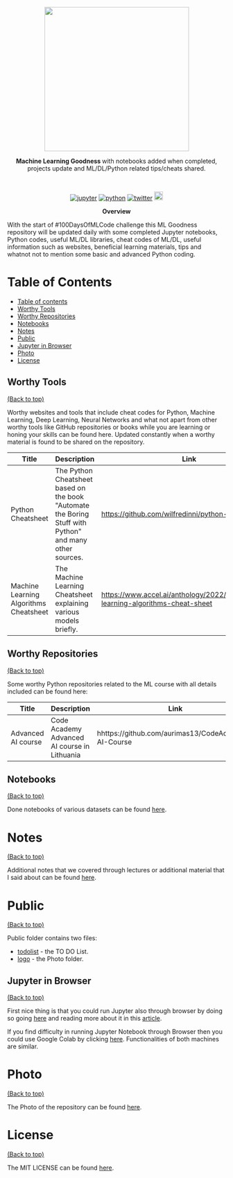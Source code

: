 <p align=center>
  <img height="333px" src="https://github.com/aurimas13/Coding-and_Teaching-ML/blob/main/Public/Photo/ml.png"/>
</p>
<p align="center" > <b>Machine Learning Goodness </b> with notebooks added when completed, projects update and ML/DL/Python 
related tips/cheats shared. </p>
<br>
<p align=center>
    <a href="https://github.com/aurimas13/CodeAcademy-AI-Course/tree/main/Notebooks_In_Progress">
<img alt="jupyter" src="https://img.shields.io/badge/language-jupyter-orange.svg?style=social&logo=jupyter")></a>
    <a href="https://github.com/aurimas13/CodeAcademy-AI-Course/tree/main/Notebooks_Finished">
<img alt="python" src="https://img.shields.io/badge/language-python-blue.svg?style=social&logo=python")></a>
    <a href="https://twitter.com/anausedas"><img alt="twitter" src="https://img.shields.io/twitter/follow/anausedas?style=social"/></a>
    <img height="20px" title="profile views" src="https://img.shields.io/github/stars/aurimas13/Coding-and_Teaching-ML?style=social" alt="stars">
</p>
<p align=center>
<b> Overview </b> 
</p>
<p align=left>
With the start of #100DaysOfMLCode challenge this ML Goodness repository will be updated daily with some completed Jupyter notebooks, Python codes,
useful ML/DL libraries, cheat codes of ML/DL, useful information such as websites, beneficial learning materials, tips and whatnot not to mention
some basic and advanced Python coding.
</p>


# Table of Contents
- [Table of contents](#table-of-contents)
- [Worthy Tools](#worthy-tools)
- [Worthy Repositories](#worthy-repositories)
- [Notebooks](#notebooks)
- [Notes](#notes)  
- [Public](#public)
- [Jupyter in Browser](#jupyter-in-browser)
- [Photo](#photo)
- [License](#license)

## Worthy Tools
[(Back to top)](#table-of-contents)

Worthy websites and tools that include cheat codes for Python, Machine Learning, Deep Learning, Neural Networks and what not apart from other
worthy tools like GitHub repositories or books while you are learning or honing your skills can be found here. Updated constantly when a worthy material is found
to be shared on the repository.

| **Title**                              | **Description**                                                                                         | **Link**                                                                          |
|----------------------------------------|---------------------------------------------------------------------------------------------------------|-----------------------------------------------------------------------------------|
| Python Cheatsheet                      | The Python Cheatsheet based on the book "Automate the Boring Stuff with Python" and many other sources. | https://github.com/wilfredinni/python-cheatsheet                                  |
| Machine Learning Algorithms Cheatsheet | The Machine Learning Cheatsheet explaining various models briefly.                                      | https://www.accel.ai/anthology/2022/1/24/machine-learning-algorithms-cheat-sheet  |


## Worthy Repositories
[(Back to top)](#table-of-contents)

Some worthy Python repositories related to the ML course with all details included can be found here:

| **Title**                       | **Description**                              | **Link**                                       |
|---------------------------------|----------------------------------------------|------------------------------------------------|
| Advanced AI course | Code Academy Advanced AI course in Lithuania | hhttps://github.com/aurimas13/CodeAcademy-AI-Course       |

## Notebooks 
[(Back to top)](#table-of-contents)

Done notebooks of various datasets can be found [here](https://github.com/aurimas13/Coding-and_Teaching-ML/tree/main/Notebooks).

# Notes
[(Back to top)](#table-of-contents)

Additional notes that we covered through lectures or additional material that I said about can be found 
[here](https://github.com/aurimas13/Coding-and_Teaching-ML/tree/main/Notes).

# Public
[(Back to top)](#table-of-contents)

Public folder contains two files: 
- [todolist](https://github.com/aurimas13/Coding-and_Teaching-ML/blob/main/Public/todolist.txt) - the TO DO List.
- [logo](https://github.com/aurimas13/Coding-and_Teaching-ML/blob/main/Public/Photo/ml.png) - the Photo folder.


## Jupyter in Browser
[(Back to top)](#table-of-contents)

First nice thing is that you could run Jupyter also through browser by doing so going [here](https://jupyterlite.github.io/demo/lab/index.html) and 
reading more about it in this [article](https://medium.com/geekculture/run-jupyter-notebooks-on-a-web-browser-using-jupyterlite-18e3bd25bd97).

If you find difficulty in running Jupyter Notebook through Browser then you could use Google Colab by clicking 
[here](https://colab.research.google.com/notebooks/intro.ipynb). Functionalities of both machines are similar.

# Photo
[(Back to top)](#table-of-contents)

The Photo of the repository can be found [here](https://github.com/aurimas13/Coding-and_Teaching-ML/blob/main/Public/Photo/ml.png).

# License
[(Back to top)](#table-of-contents)
 
The MIT LICENSE can be found [here](https://github.com/aurimas13/CodeAcademy-AI-Course/blob/main/LICENSE).
